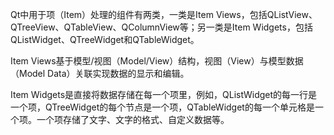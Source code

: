 Qt中用于项（Item）处理的组件有两类，一类是Item Views，包括QListView、QTreeView、QTableView、QColumnView等；另一类是Item Widgets，包括QListWidget、QTreeWidget和QTableWidget。

Item Views基于模型/视图（Model/View）结构，视图（View）与模型数据（Model Data）关联实现数据的显示和编辑。

Item Widgets是直接将数据存储在每一个项里，例如，QListWidget的每一行是一个项，QTreeWidget的每个节点是一个项，QTableWidget的每一个单元格是一个项。一个项存储了文字、文字的格式、自定义数据等。